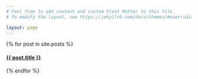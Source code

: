 ```yaml
---
# Feel free to add content and custom Front Matter to this file.
# To modify the layout, see https://jekyllrb.com/docs/themes/#overriding-theme-defaults

layout: page
---
```

{% for post in site.posts %}
<article>
  <h4>
    <a href="{{ post.url }}">
      {{ post.title }}
    </a>
  </h4>
</article>
{% endfor %}
